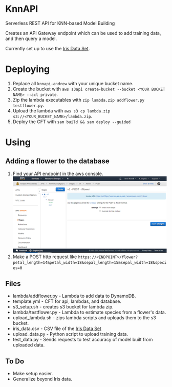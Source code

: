 # KnnAPI
Serverless REST API for KNN-based Model Building

Creates an API Gateway endpoint which can be used to add training data, and then query a model.

Currently set up to use the [Iris Data Set](https://en.wikipedia.org/wiki/Iris_flower_data_set).

# Deploying
1. Replace all `knnapi-andrew` with your unique bucket name.
2. Create the bucket with `aws s3api create-bucket --bucket <YOUR BUCKET NAME> --acl private`.
3. Zip the lambda executables with `zip lambda.zip addflower.py testflower.py`.
4. Upload the lambda with `aws s3 cp lambda.zip s3://<YOUR_BUCKET_NAME>/lambda.zip`.
5. Deploy the CFT with `sam build && sam deploy --guided`

# Using
## Adding a flower to the database
1. Find your API endpoint in the aws console.
![Picture of console](images/endpoint.png)
2. Make a POST http request like `https://<ENDPOINT>/flower?petal_length=14&petal_width=18&sepal_length=15&sepal_width=18&species=0`

## Files
* lambda/addflower.py - Lambda to add data to DynamoDB.
* template.yml - CFT for api, lambdas, and database.
* s3_setup.sh - creates s3 bucket for lambda zip.
* lambda/testflower.py - Lambda to estimate species from a flower's data.
* upload_lambda.sh - zips lambda scripts and uploads them to the s3 bucket.
* iris_data.csv - CSV file of the [Iris Data Set](https://en.wikipedia.org/wiki/Iris_flower_data_set)
* upload_data.py - Python script to upload training data.
* test_data.py - Sends requests to test accuracy of model built from uploaded data.

## To Do
* Make setup easier.
* Generalize beyond Iris data.
